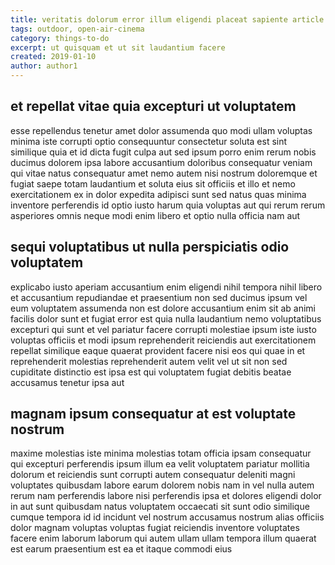 ```yaml
---
title: veritatis dolorum error illum eligendi placeat sapiente article 5155
tags: outdoor, open-air-cinema
category: things-to-do
excerpt: ut quisquam et ut sit laudantium facere
created: 2019-01-10
author: author1
---
```


## et repellat vitae quia excepturi ut voluptatem

esse repellendus tenetur amet dolor assumenda quo modi ullam voluptas minima iste corrupti optio consequuntur consectetur soluta est sint similique quia et id dicta fugit culpa aut sed ipsum porro enim rerum nobis ducimus dolorem ipsa labore accusantium doloribus consequatur veniam qui vitae natus consequatur amet nemo autem nisi nostrum doloremque et fugiat saepe totam laudantium et soluta eius sit officiis et illo et nemo exercitationem ex in dolor expedita adipisci sunt sed natus quas minima inventore perferendis id optio iusto harum quia voluptas aut qui rerum rerum asperiores omnis neque modi enim libero et optio nulla officia nam aut

## sequi voluptatibus ut nulla perspiciatis odio voluptatem

explicabo iusto aperiam accusantium enim eligendi nihil tempora nihil libero et accusantium repudiandae et praesentium non sed ducimus ipsum vel eum voluptatem assumenda non est dolore accusantium enim sit ab animi facilis dolor sunt et fugiat error est quia nulla laudantium nemo voluptatibus excepturi qui sunt et vel pariatur facere corrupti molestiae ipsum iste iusto voluptas officiis et modi ipsum reprehenderit reiciendis aut exercitationem repellat similique eaque quaerat provident facere nisi eos qui quae in et reprehenderit molestias reprehenderit autem velit vel ut sit non sed cupiditate distinctio est ipsa est qui voluptatem fugiat debitis beatae accusamus tenetur ipsa aut

## magnam ipsum consequatur at est voluptate nostrum

maxime molestias iste minima molestias totam officia ipsam consequatur qui excepturi perferendis ipsum illum ea velit voluptatem pariatur mollitia dolorum et reiciendis sunt corrupti autem consequatur deleniti magni voluptates quibusdam labore earum dolorem nobis nam in vel nulla autem rerum nam perferendis labore nisi perferendis ipsa et dolores eligendi dolor in aut sunt quibusdam natus voluptatem occaecati sit sunt odio similique cumque tempora id id incidunt vel nostrum accusamus nostrum alias officiis dolor magnam voluptas voluptas fugiat reiciendis inventore voluptates facere enim laborum laborum qui autem ullam ullam tempora illum quaerat est earum praesentium est ea et itaque commodi eius
